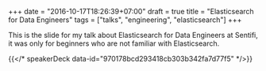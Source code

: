 +++
date = "2016-10-17T18:26:39+07:00"
draft = true
title = "Elasticsearch for Data Engineers"
tags = ["talks", "engineering", "elasticsearch"]
+++

This is the slide for my talk about Elasticsearch for Data Engineers at Sentifi, it was only for beginners who are not familiar with Elasticsearch.

{{</* speakerDeck data-id="970178bcd293418cb303b342fa7d77f5" */>}}
